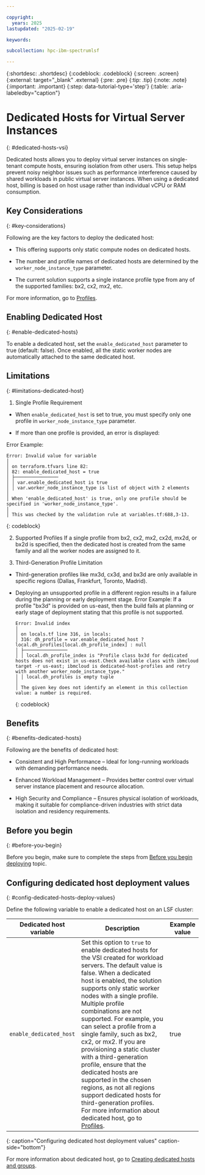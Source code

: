 ```yaml
---

copyright:
  years: 2025
lastupdated: "2025-02-19"

keywords:

subcollection: hpc-ibm-spectrumlsf

---
```


{:shortdesc: .shortdesc}
{:codeblock: .codeblock}
{:screen: .screen}
{:external: target="_blank" .external}
{:pre: .pre}
{:tip: .tip}
{:note: .note}
{:important: .important}
{:step: data-tutorial-type='step'}
{:table: .aria-labeledby="caption"}

# Dedicated Hosts for Virtual Server Instances
{: #dedicated-hosts-vsi}

Dedicated hosts allows you to deploy virtual server instances on single-tenant compute hosts, ensuring isolation from other users. This setup helps prevent noisy neighbor issues such as performance interference caused by shared workloads in public virtual server instances. When using a dedicated host, billing is based on host usage rather than individual vCPU or RAM consumption.

## Key Considerations
{: #key-considerations}

Following are the key factors to deploy the dedicated host:

* This offering supports only static compute nodes on dedicated hosts.

* The number and profile names of dedicated hosts are determined by the `worker_node_instance_type` parameter.

* The current solution supports a single instance profile type from any of the supported families: bx2, cx2, mx2, etc.

For more information, go to [Profiles](https://cloud.ibm.com/docs/vpc?topic=vpc-dh-profiles&interface=ui).

## Enabling Dedicated Host
{: #enable-dedicated-hosts}

To enable a dedicated host, set the `enable_dedicated_host` parameter to true (default: false). Once enabled, all the static worker nodes are automatically attached to the same dedicated host.

## Limitations
{: #limitations-dedicated-host}

1. Single Profile Requirement
  * When `enable_dedicated_host` is set to true, you must specify only one profile in `worker_node_instance_type` parameter.

  * If more than one profile is provided, an error is displayed:

  Error Example:

  ```console
  Error: Invalid value for variable
  │
  │ on terraform.tfvars line 82:
  │ 82: enable_dedicated_host = true
  │ ├────────────────
  │ │ var.enable_dedicated_host is true
  │ │ var.worker_node_instance_type is list of object with 2 elements
  │
  │ When 'enable_dedicated_host' is true, only one profile should be specified in 'worker_node_instance_type'.
  │
  │ This was checked by the validation rule at variables.tf:688,3-13.
  ```
  {: codeblock}

2. Supported Profiles
  If a single profile from bx2, cx2, mx2, cx2d, mx2d, or bx2d is specified, then the dedicated host is created from the same family and all the worker nodes are assigned to it.

3. Third-Generation Profile Limitation

* Third-generation profiles like mx3d, cx3d, and bx3d are only available in specific regions (Dallas, Frankfurt, Toronto, Madrid).

* Deploying an unsupported profile in a different region results in a failure during the planning or early deployment stage.
  Error Example:
   If a profile "bx3d" is provided on us-east, then the build fails at planning or early stage of deployment stating that this profile is not supported.

  ```console
  Error: Invalid index
  │
  │ on locals.tf line 316, in locals:
  │ 316: dh_profile = var.enable_dedicated_host ? local.dh_profiles[local.dh_profile_index] : null
  │ ├────────────────
  │ │ local.dh_profile_index is "Profile class bx3d for dedicated hosts does not exist in us-east.Check available class with ibmcloud target -r us-east; ibmcloud is dedicated-host-profiles and retry with another worker_node_instance_type."
  │ │ local.dh_profiles is empty tuple
  │
  │ The given key does not identify an element in this collection value: a number is required.
  ```
  {: codeblock}

## Benefits
{: #benefits-dedicated-hosts}

Following are the benefits of dedicated host:

* Consistent and High Performance – Ideal for long-running workloads with demanding performance needs.

* Enhanced Workload Management – Provides better control over virtual server instance placement and resource allocation.

* High Security and Compliance – Ensures physical isolation of workloads, making it suitable for compliance-driven industries with strict data isolation and residency requirements.

## Before you begin
{: #before-you-begin}

Before you begin, make sure to complete the steps from [Before you begin deploying](/docs/hpc-ibm-spectrumlsf?topic=hpc-ibm-spectrumlsf-getting-started-tutorial) topic.

## Configuring dedicated host deployment values
{: #config-dedicated-hosts-deploy-values}

Define the following variable to enable a dedicated host on an LSF cluster:

| Dedicated host variable | Description | Example value |
| ----- | ----------- | --------------- |
| `enable_dedicated_host` | Set this option to `true` to enable dedicated hosts for the VSI created for workload servers. The default value is false. When a dedicated host is enabled, the solution supports only static worker nodes with a single profile. Multiple profile combinations are not supported. For example, you can select a profile from a single family, such as bx2, cx2, or mx2. If you are provisioning a static cluster with a third-generation profile, ensure that the dedicated hosts are supported in the chosen regions, as not all regions support dedicated hosts for third-generation profiles. For more information about dedicated host, go to [Profiles](https://cloud.ibm.com/docs/vpc?topic=vpc-dh-profiles&interface=ui).| true |
{: caption="Configuring dedicated host deployment values" caption-side="bottom"}

For more information about dedicated host, go to [Creating dedicated hosts and groups](/docs/vpc?topic=vpc-creating-dedicated-hosts-instances&interface=ui).
